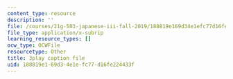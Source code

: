 ```yaml
---
content_type: resource
description: ''
file: /courses/21g-503-japanese-iii-fall-2019/188819e169d34e1efc77d16fe224433f_dWNrHmcb4Oo.srt
file_type: application/x-subrip
learning_resource_types: []
ocw_type: OCWFile
resourcetype: Other
title: 3play caption file
uid: 188819e1-69d3-4e1e-fc77-d16fe224433f
---
```

